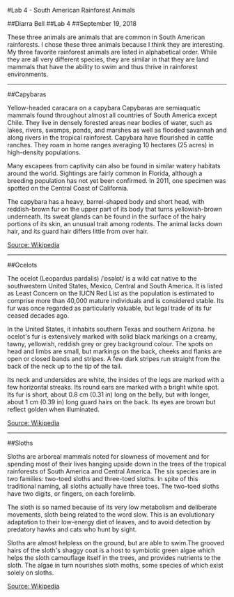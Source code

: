 #Lab 4 - South American Rainforest Animals

##Diarra Bell
##Lab 4
##September 19, 2018

These three animals are animals that are common in South American rainforests. I chose these three animals because I think they are interesting. My three favorite rainforest animals are listed in alphabetical order. While they are all very different species, they are similar in that they are land mammals that have the ability to swim and thus thrive in rainforest environments.

---
##Capybaras

Yellow-headed caracara on a capybara
Capybaras are semiaquatic mammals found throughout almost all countries of South America except Chile. They live in densely forested areas near bodies of water, such as lakes, rivers, swamps, ponds, and marshes as well as flooded savannah and along rivers in the tropical rainforest. Capybara have flourished in cattle ranches. They roam in home ranges averaging 10 hectares (25 acres) in high-density populations.

Many escapees from captivity can also be found in similar watery habitats around the world. Sightings are fairly common in Florida, although a breeding population has not yet been confirmed. In 2011, one specimen was spotted on the Central Coast of California.

The capybara has a heavy, barrel-shaped body and short head, with reddish-brown fur on the upper part of its body that turns yellowish-brown underneath. Its sweat glands can be found in the surface of the hairy portions of its skin, an unusual trait among rodents. The animal lacks down hair, and its guard hair differs little from over hair.

[Source: Wikipedia](https://en.wikipedia.org/wiki/Capybara)

---
##Ocelots

The ocelot (Leopardus pardalis) /ˈɒsəlɒt/ is a wild cat native to the southwestern United States, Mexico, Central and South America. It is listed as Least Concern on the IUCN Red List as the population is estimated to comprise more than 40,000 mature individuals and is considered stable. Its fur was once regarded as particularly valuable, but legal trade of its fur ceased decades ago.

In the United States, it inhabits southern Texas and southern Arizona.
he ocelot's fur is extensively marked with solid black markings on a creamy, tawny, yellowish, reddish grey or grey background colour. The spots on head and limbs are small, but markings on the back, cheeks and flanks are open or closed bands and stripes. A few dark stripes run straight from the back of the neck up to the tip of the tail. 

Its neck and undersides are white, the insides of the legs are marked with a few horizontal streaks. Its round ears are marked with a bright white spot. Its fur is short, about 0.8 cm (0.31 in) long on the belly, but with longer, about 1 cm (0.39 in) long guard hairs on the back.
Its eyes are brown but reflect golden when illuminated.

[Source: Wikipedia](https://en.wikipedia.org/wiki/Ocelot)

---
##Sloths

Sloths are arboreal mammals noted for slowness of movement and for spending most of their lives hanging upside down in the trees of the tropical rainforests of South America and Central America. The six species are in two families: two-toed sloths and three-toed sloths. In spite of this traditional naming, all sloths actually have three toes. The two-toed sloths have two digits, or fingers, on each forelimb.

The sloth is so named because of its very low metabolism and deliberate movements, sloth being related to the word slow. This is an evolutionary adaptation to their low-energy diet of leaves, and to avoid detection by predatory hawks and cats who hunt by sight.

Sloths are almost helpless on the ground, but are able to swim.The grooved hairs of the sloth's shaggy coat is a host to symbiotic green algae which helps the sloth camouflage itself in the trees, and provides nutrients to the sloth. The algae in turn nourishes sloth moths, some species of which exist solely on sloths.

[Source: Wikipedia](https://en.wikipedia.org/wiki/Sloth)




